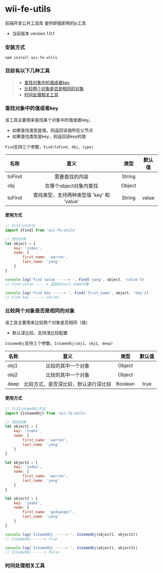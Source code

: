 # wii-fe-utils
前端开发公共工具库 提供即插即用的js工具  

* 当前版本 version 1.0.1

### 安装方式
`npm install wii-fe-utils`

### 目前有以下几种工具
> * [查找对象中的值或者key](#查找对象中的值或者key)
> * [比较两个对象是否是相同的对象](#比较两个对象是否是相同的对象)
> * [时间处理相关工具](#时间处理相关工具)

### <span id="Find">查找对象中的值或者key</span>  

该工具主要用来查找某个对象中的值或者key。  

* 如果查找类型是值，则返回该值所在父节点
* 如果查找类型是key，则返回该key的值

`Find`支持三个参数，`Find(toFind, Obj, type)`

| 名称 | 意义 | 类型 | 默认值 |
| - | :-: | :-: | :-: |
| toFind | 需要查找的内容 | String |  |  
| obj | 在哪个object对象内查找 | Object |  |  
| toFind | 查找类型，支持两种类型值 'key' 和 'value' | String | value |  

#### 使用方式
```javascript
// 引入Find方法
import {Find} from 'wii-fe-utils'

// 测试对象
let object = {
	key: 'index',
	name: {
		first_name: 'warren',
		last_name: 'yang'
	}
}

console.log('Find value -----> ', Find('yang', object, 'value')) 
// Find value -----> 返回object.name对象

console.log('Find key -----> ', Find('first_name', object, 'key'))
// Find key -----> warren
```

### <span id="IsSameObj">比较两个对象是否是相同的对象</span>  

该工具主要用来比较两个对象是否相同（值）  

* 默认深比较，支持浅比较配置  

`IsSameObj`支持三个参数，`IsSameObj(obj1, obj2, deep)`

| 名称 | 意义 | 类型 | 默认值 |
| - | :-: | :-: | :-: |
| obj1 | 比较的其中一个对象 | Object |  |  
| obj2 | 比较的其中一个对象 | Object |  |  
| deep | 比较方式，是否深比较，默认进行深比较 | Boolean | true |  

#### 使用方式
```javascript
// 引入IsSameObj方法
import {IsSameObj} from 'wii-fe-utils'

// 测试对象
let object1 = {
	key: 'index',
	name: {
		first_name: 'warren',
		last_name: 'yang'
	}
}

let object2 = {
	key: 'index',
	name: {
		first_name: 'warren',
		last_name: 'yang'
	}
}

let object3 = {
	key: 'index',
	name: {
		first_name: 'godaangel',
		last_name: 'yang'
	}
}

console.log('IsSameObj -----> ', IsSameObj(object1, object2))
// IsSameObj -----> true

console.log('IsSameObj -----> ', IsSameObj(object1, object3))
// IsSameObj -----> false
```

### <span id="TimeUtils">时间处理相关工具</span>